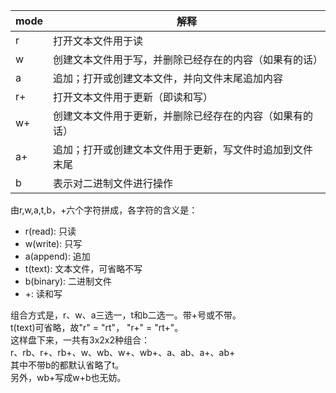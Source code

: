 | mode   | 解释                                     |
| ---- | -------------------------------------------------------- |
| r    | 打开文本文件用于读                                       |
| w    | 创建文本文件用于写，并删除已经存在的内容（如果有的话）   |
| a    | 追加；打开或创建文本文件，并向文件末尾追加内容           |
| r+   | 打开文本文件用于更新（即读和写）                         |
| w+   | 创建文本文件用于更新，并删除已经存在的内容（如果有的话） |
| a+   | 追加；打开或创建文本文件用于更新，写文件时追加到文件末尾 |
| b    | 表示对二进制文件进行操作                                 |

由r,w,a,t,b，+六个字符拼成，各字符的含义是：  
* r(read): 只读
* w(write): 只写
* a(append): 追加
* t(text): 文本文件，可省略不写
* b(binary): 二进制文件
* +: 读和写

组合方式是，r、w、a三选一，t和b二选一。带+号或不带。  
t(text)可省略，故"r" = "rt"， "r+" = "rt+"。  
这样盘下来，一共有3x2x2种组合：  
r、rb、r+、rb+、w、wb、w+、wb+、a、ab、a+、ab+  
其中不带b的都默认省略了t。  
另外，wb+写成w+b也无妨。  



